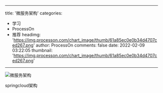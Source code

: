 
---
title: '微服务架构'
categories: 
 - 学习
 - ProcessOn
 - 推荐
headimg: 'https://img.processon.com/chart_image/thumb/61a85ec0e0b34d4707ced267.png'
author: ProcessOn
comments: false
date: 2022-02-09 03:22:05
thumbnail: 'https://img.processon.com/chart_image/thumb/61a85ec0e0b34d4707ced267.png'
---

<div>   
<img class="thumb" alt="微服务架构" src="https://img.processon.com/chart_image/thumb/61a85ec0e0b34d4707ced267.png" referrerpolicy="no-referrer">
<p>springcloud架构</p>  
</div>
            
